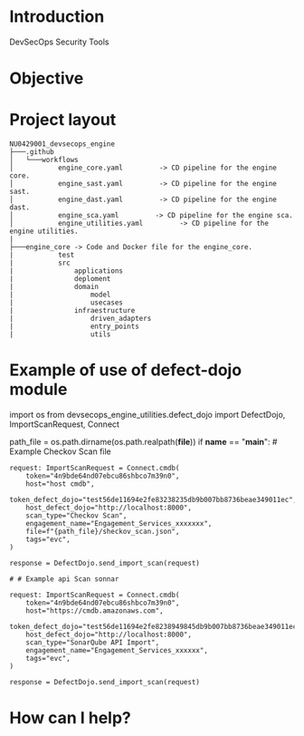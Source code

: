 # Introduction

DevSecOps Security Tools

# Objective

# Project layout

```
NU0429001_devsecops_engine
├───.github
│   └───workflows
│           engine_core.yaml         -> CD pipeline for the engine core.
│           engine_sast.yaml         -> CD pipeline for the engine sast.
│           engine_dast.yaml         -> CD pipeline for the engine dast.
│           engine_sca.yaml         -> CD pipeline for the engine sca.
│           engine_utilities.yaml         -> CD pipeline for the engine utilities.
|
├───engine_core -> Code and Docker file for the engine_core.
|           test
|           src 
|               applications
|               deploment
|               domain
|                   model
|                   usecases
|               infraestructure
|                   driven_adapters
|                   entry_points
|                   utils
```
# Example of use of defect-dojo module
import os
from devsecops_engine_utilities.defect_dojo import DefectDojo,\
    ImportScanRequest, Connect

path_file = os.path.dirname(os.path.realpath(__file__))
if __name__ == "__main__":
    # Example Checkov Scan file

    request: ImportScanRequest = Connect.cmdb(
        token="4n9bde64nd07ebcu86shbco7m39n0",
        host="host cmdb",
        token_defect_dojo="test56de11694e2fe83238235db9b007bb8736beae349011ec",
        host_defect_dojo="http://localhost:8000",
        scan_type="Checkov Scan",
        engagement_name="Engagement_Services_xxxxxxx",
        file=f"{path_file}/sheckov_scan.json",
        tags="evc",
    )

    response = DefectDojo.send_import_scan(request)

    # # Example api Scan sonnar

    request: ImportScanRequest = Connect.cmdb(
        token="4n9bde64nd07ebcu86shbco7m39n0",
        host="https://cmdb.amazonaws.com",
        token_defect_dojo="test56de11694e2fe8238949845db9b007bb8736beae349011ec",
        host_defect_dojo="http://localhost:8000",
        scan_type="SonarQube API Import",
        engagement_name="Engagement_Services_xxxxxx",
        tags="evc",
    )

    response = DefectDojo.send_import_scan(request)

# How can I help?

